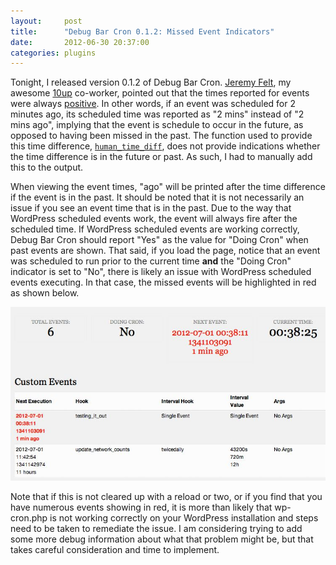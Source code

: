 ```yaml
---
layout:     post
title:      "Debug Bar Cron 0.1.2: Missed Event Indicators"
date:       2012-06-30 20:37:00
categories: plugins
---
```


Tonight, I released version 0.1.2 of Debug Bar Cron. [Jeremy Felt](http://jeremyfelt.com/ "The Home of Jeremy Felt"), my awesome [10up](http://10up.com "10up LLC") co-worker, pointed out that the times reported for events were always [positive](https://github.com/tollmanz/debug-bar-cron/issues/2 "Debug Bar Cron GitHub Issue 2"). In other words, if an event was scheduled for 2 minutes ago, its scheduled time was reported as "2 mins" instead of "2 mins ago", implying that the event is schedule to occur in the future, as opposed to having been missed in the past. The function used to provide this time difference, [`human_time_diff`](http://codex.wordpress.org/Function_Reference/human_time_diff "Codex Function Reference: human_time_diff"), does not provide indications whether the time difference is in the future or past. As such, I had to manually add this to the output.

When viewing the event times, "ago" will be printed after the time difference if the event is in the past. It should be noted that it is not necessarily an issue if you see an event time that is in the past. Due to the way that WordPress scheduled events work, the event will always fire after the scheduled time. If WordPress scheduled events are working correctly, Debug Bar Cron should report "Yes" as the value for "Doing Cron" when past events are shown. That said, if you load the page, notice that an event was scheduled to run prior to the current time **and** the "Doing Cron" indicator is set to "No", there is likely an issue with WordPress scheduled events executing. In that case, the missed events will be highlighted in red as shown below.

![](/media/images/missed-event.jpg "missed-event")

Note that if this is not cleared up with a reload or two, or if you find that you have numerous events showing in red, it is more than likely that wp-cron.php is not working correctly on your WordPress installation and steps need to be taken to remediate the issue. I am considering trying to add some more debug information about what that problem might be, but that takes careful consideration and time to implement.
